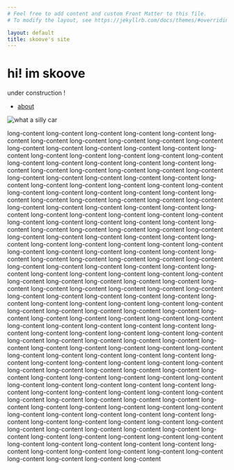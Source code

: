 ```yaml
---
# Feel free to add content and custom Front Matter to this file.
# To modify the layout, see https://jekyllrb.com/docs/themes/#overriding-theme-defaults

layout: default
title: skoove's site
---
```

# hi! im skoove
under construction !

- [about](about.md)

![what a silly car](https://media1.tenor.com/m/Re1TDF3v6aQAAAAd/eat-eet.gif)

long-content long-content long-content long-content long-content long-content long-content long-content long-content long-content long-content long-content long-content long-content long-content long-content long-content long-content long-content long-content long-content long-content long-content long-content long-content long-content long-content long-content long-content long-content long-content long-content long-content long-content long-content long-content long-content long-content long-content long-content long-content long-content long-content long-content long-content long-content long-content long-content long-content long-content long-content long-content long-content long-content long-content long-content long-content long-content long-content long-content long-content long-content long-content long-content long-content long-content long-content long-content long-content long-content long-content long-content long-content long-content long-content long-content long-content long-content long-content long-content long-content long-content long-content long-content long-content long-content long-content long-content long-content long-content long-content long-content long-content long-content long-content long-content long-content long-content long-content long-content long-content long-content long-content long-content long-content long-content long-content long-content long-content long-content long-content long-content long-content long-content long-content long-content long-content long-content long-content long-content long-content long-content long-content long-content long-content long-content long-content long-content long-content long-content long-content long-content long-content long-content long-content long-content long-content long-content long-content long-content long-content long-content long-content long-content long-content long-content long-content long-content long-content long-content long-content long-content long-content long-content long-content long-content long-content long-content long-content long-content long-content long-content long-content long-content long-content long-content long-content long-content long-content long-content long-content long-content long-content long-content long-content long-content long-content long-content long-content long-content long-content long-content long-content long-content long-content long-content long-content long-content long-content long-content long-content long-content long-content long-content long-content long-content long-content long-content long-content long-content long-content long-content long-content long-content long-content long-content long-content long-content long-content long-content long-content long-content long-content long-content long-content long-content long-content long-content long-content long-content long-content long-content long-content long-content long-content long-content long-content long-content long-content long-content long-content long-content long-content long-content long-content long-content long-content long-content long-content long-content long-content long-content long-content long-content long-content long-content 

